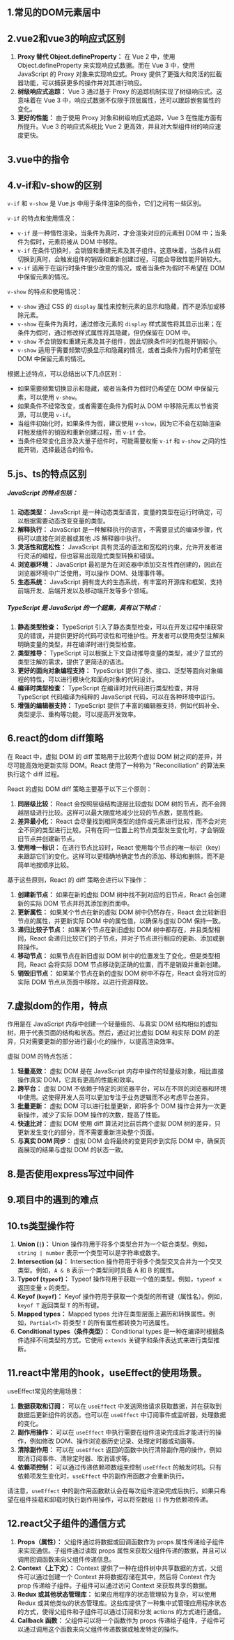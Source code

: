## 1.常见的DOM元素居中

## 2.vue2和vue3的响应式区别

1. **Proxy 替代 Object.defineProperty：** 在 Vue 2 中，使用 Object.defineProperty 来实现响应式数据。而在 Vue 3 中，使用 JavaScript 的 Proxy 对象来实现响应式。Proxy 提供了更强大和灵活的拦截器功能，可以捕获更多的操作并对其进行响应。
2. **树级响应式追踪：** Vue 3 通过基于 Proxy 的追踪机制实现了树级响应式。这意味着在 Vue 3 中，响应式数据不仅限于顶层属性，还可以跟踪嵌套属性的变化。
3. **更好的性能：** 由于使用 Proxy 对象和树级响应式追踪，Vue 3 在性能方面有所提升。Vue 3 的响应式系统比 Vue 2 更高效，并且对大型组件树的响应速度更快。

## 3.vue中的指令

## 4.v-if和v-show的区别

`v-if` 和 `v-show` 是 Vue.js 中用于条件渲染的指令，它们之间有一些区别。

`v-if` 的特点和使用情况：

- `v-if` 是一种惰性渲染，当条件为真时，才会渲染对应的元素到 DOM 中；当条件为假时，元素将被从 DOM 中移除。
- `v-if` 在条件切换时，会销毁和重建元素及其子组件。这意味着，当条件从假切换到真时，会触发组件的销毁和重新创建过程，可能会导致性能开销较大。
- `v-if` 适用于在运行时条件很少改变的情况，或者当条件为假时不希望在 DOM 中保留元素的情况。

`v-show` 的特点和使用情况：

- `v-show` 通过 CSS 的 `display` 属性来控制元素的显示和隐藏，而不是添加或移除元素。
- `v-show` 在条件为真时，通过修改元素的 `display` 样式属性将其显示出来；在条件为假时，通过修改样式属性将其隐藏，但仍保留在 DOM 中。
- `v-show` 不会销毁和重建元素及其子组件，因此切换条件时的性能开销较小。
- `v-show` 适用于需要频繁切换显示和隐藏的情况，或者当条件为假时仍希望在 DOM 中保留元素的情况。

根据上述特点，可以总结出以下几点区别：

- 如果需要频繁切换显示和隐藏，或者当条件为假时仍希望在 DOM 中保留元素，可以使用 `v-show`。
- 如果条件不经常改变，或者需要在条件为假时从 DOM 中移除元素以节省资源，可以使用 `v-if`。
- 当组件初始化时，如果条件为假，建议使用 `v-show`，因为它不会在初始渲染时触发组件的销毁和重新创建过程，而 `v-if` 会。
- 当条件经常变化且涉及大量子组件时，可能需要权衡 `v-if` 和 `v-show` 之间的性能开销，选择最适合的指令。

## 5.js、ts的特点区别

##### JavaScript 的特点包括：

1. **动态类型：** JavaScript 是一种动态类型语言，变量的类型在运行时确定，可以根据需要动态改变变量的类型。
2. **解释执行：** JavaScript 是一种解释执行的语言，不需要显式的编译步骤，代码可以直接在浏览器或其他 JS 解释器中执行。
3. **灵活性和宽松性：** JavaScript 具有灵活的语法和宽松的约束，允许开发者进行灵活的编程，但也容易出现隐式类型转换和错误。
4. **浏览器环境：** JavaScript 最初是为在浏览器中添加交互性而创建的，因此在浏览器环境中广泛使用，可以操作 DOM、处理事件等。
5. **生态系统：** JavaScript 拥有庞大的生态系统，有丰富的开源库和框架，支持前端开发、后端开发以及移动端开发等多个领域。

##### TypeScript 是 JavaScript 的一个超集，具有以下特点：

1. **静态类型检查：** TypeScript 引入了静态类型检查，可以在开发过程中捕获常见的错误，并提供更好的代码可读性和可维护性。开发者可以使用类型注解来明确变量的类型，并在编译时进行类型检查。
2. **类型推导：** TypeScript 可以根据上下文自动推导变量的类型，减少了显式的类型注解的需求，提供了更简洁的语法。
3. **更好的面向对象编程支持：** TypeScript 提供了类、接口、泛型等面向对象编程的特性，可以进行模块化和面向对象的代码设计。
4. **编译时类型检查：** TypeScript 在编译时对代码进行类型检查，并将 TypeScript 代码编译为纯粹的 JavaScript 代码，可以在各种环境中运行。
5. **增强的编辑器支持：** TypeScript 提供了丰富的编辑器支持，例如代码补全、类型提示、重构等功能，可以提高开发效率。

## 6.react的dom diff策略

在 React 中，虚拟 DOM 的 diff 策略用于比较两个虚拟 DOM 树之间的差异，并尽可能高效地更新实际 DOM。React 使用了一种称为 "Reconciliation" 的算法来执行这个 diff 过程。

React 的虚拟 DOM diff 策略主要基于以下三个原则：

1. **同层级比较：** React 会按照层级结构逐层比较虚拟 DOM 树的节点，而不会跨越层级进行比较。这样可以最大限度地减少比较的节点数，提高性能。
2. **差异最小化：** React 会尽量找到相同类型的组件或元素进行比较，而不会对完全不同的类型进行比较。只有在同一位置上的节点类型发生变化时，才会销毁旧节点并创建新节点。
3. **使用唯一标识：** 在进行节点比较时，React 使用每个节点的唯一标识（key）来跟踪它们的变化。这样可以更精确地确定节点的添加、移动和删除，而不是简单地按顺序比较。

基于这些原则，React 的 diff 策略会进行以下操作：

1. **创建新节点：** 如果在新的虚拟 DOM 树中找不到对应的旧节点，React 会创建新的实际 DOM 节点并将其添加到页面中。
2. **更新属性：** 如果某个节点在新的虚拟 DOM 树中仍然存在，React 会比较新旧节点的属性，并更新实际 DOM 中的属性值，以确保与虚拟 DOM 保持一致。
3. **递归比较子节点：** 如果某个节点在新旧虚拟 DOM 树中都存在，并且类型相同，React 会递归比较它们的子节点，并对子节点进行相应的更新、添加或删除操作。
4. **移动节点：** 如果节点在新旧虚拟 DOM 树中的位置发生了变化，但是类型相同，React 会将实际 DOM 节点移动到正确的位置，而不是销毁并重新创建。
5. **销毁旧节点：** 如果某个节点在新的虚拟 DOM 树中不存在，React 会将对应的实际 DOM 节点从页面中移除，以进行资源释放。

## 7.虚拟dom的作用，特点

作用是在 JavaScript 内存中创建一个轻量级的、与真实 DOM 结构相似的虚拟树，用于代表页面的结构和状态。然后，通过对比虚拟 DOM 和实际 DOM 的差异，只对需要更新的部分进行最小化的操作，以提高渲染效率。

虚拟 DOM 的特点包括：

1. **轻量高效：** 虚拟 DOM 是在 JavaScript 内存中操作的轻量级对象，相比直接操作真实 DOM，它具有更高的性能和效率。
2. **跨平台：** 虚拟 DOM 不依赖于特定的浏览器平台，可以在不同的浏览器和环境中使用。这使得开发人员可以更加专注于业务逻辑而不必考虑平台差异。
3. **批量更新：** 虚拟 DOM 可以进行批量更新，即将多个 DOM 操作合并为一次更新操作，减少了实际 DOM 操作的次数，提高了性能。
4. **快速比对：** 虚拟 DOM 使用 diff 算法对比前后两个虚拟 DOM 树的差异，只更新发生变化的部分，而不需要重新渲染整个页面。
5. **与真实 DOM 同步：** 虚拟 DOM 会将最终的变更同步到实际 DOM 中，确保页面展现的结果与虚拟 DOM 的状态一致。

## 8.是否使用express写过中间件

## 9.项目中的遇到的难点

## 10.ts类型操作符

1. **Union (`|`)：** Union 操作符用于将多个类型合并为一个联合类型。例如，`string | number` 表示一个类型可以是字符串或数字。
2. **Intersection (`&`)：** Intersection 操作符用于将多个类型交叉合并为一个交叉类型。例如，`A & B` 表示一个类型同时具备 A 和 B 的属性。
3. **Typeof (`typeof`)：** Typeof 操作符用于获取一个值的类型。例如，`typeof x` 返回变量 `x` 的类型。
4. **Keyof (`keyof`)：** Keyof 操作符用于获取一个类型的所有键（属性名）。例如，`keyof T` 返回类型 `T` 的所有键。
5. **Mapped types：** Mapped types 允许在类型层面上遍历和转换属性。例如，`Partial<T>` 将类型 `T` 的所有属性都转换为可选属性。
6. **Conditional types（条件类型）：** Conditional types 是一种在编译时根据条件选择不同类型的方式。它使用 `extends` 关键字和条件表达式来进行类型推断。

## 11.react中常用的hook，useEffect的使用场景。

useEffect常见的使用场景：

1. **数据获取和订阅：** 可以在 `useEffect` 中发送网络请求获取数据，并在获取到数据后更新组件的状态。也可以在 `useEffect` 中订阅事件或监听器，处理数据的变化。
2. **副作用操作：** 可以在 `useEffect` 中执行需要在组件渲染完成后才能进行的操作，例如修改 DOM、操作浏览器历史记录、处理定时器或动画等。
3. **清除副作用：** 可以在 `useEffect` 返回的函数中执行清除副作用的操作，例如取消订阅事件、清除定时器、取消请求等。
4. **依赖项控制：** 可以通过传递依赖项数组来控制 `useEffect` 的触发时机。只有依赖项发生变化时，`useEffect` 中的副作用函数才会重新执行。

请注意，`useEffect` 中的副作用函数默认会在每次组件渲染完成后执行。如果只希望在组件挂载和卸载时执行副作用操作，可以将空数组 `[]` 作为依赖项传递。

## 12.react父子组件的通信方式

1. **Props（属性）：** 父组件通过将数据或回调函数作为 props 属性传递给子组件来实现通信。子组件通过读取 props 属性来获取父组件传递的数据，并且可以调用回调函数来向父组件传递信息。
2. **Context（上下文）：** Context 提供了一种在组件树中共享数据的方式，父组件可以通过创建一个 Context 并将数据存储在其中，然后将 Context 作为 prop 传递给子组件。子组件可以通过访问 Context 来获取共享的数据。
3. **Redux 或其他状态管理库：** 如果应用程序的状态管理较为复杂，可以使用 Redux 或其他类似的状态管理库。这些库提供了一种集中式管理应用程序状态的方式，使得父组件和子组件可以通过订阅和分发 actions 的方式进行通信。
4. **Callback 函数：** 父组件可以将一个函数作为 props 传递给子组件，子组件可以通过调用这个函数来向父组件传递数据或触发特定的操作。